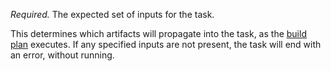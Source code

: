 *Required.* The expected set of inputs for the task.

This determines which artifacts will propagate into the task, as the [build plan](https://concourse.ci/build-plans.html) executes. If any specified inputs are not present, the task will end with an error, without running.
